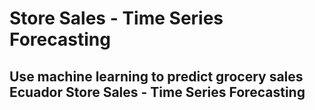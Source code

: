 # Store Sales - Time Series Forecasting

## Use machine learning to predict grocery sales Ecuador Store Sales - Time Series Forecasting
